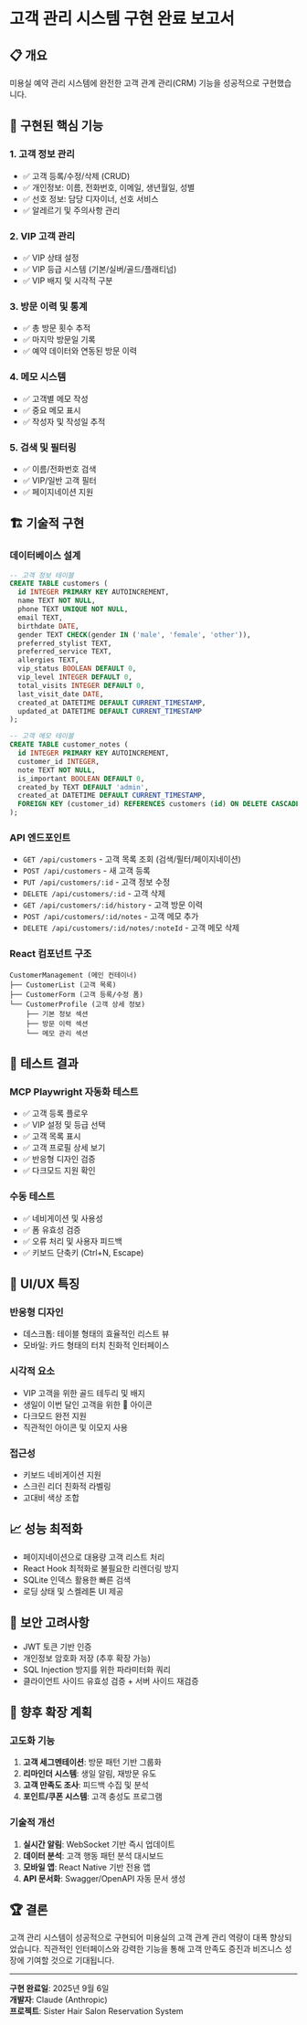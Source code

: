 # 고객 관리 시스템 구현 완료 보고서

## 📋 개요

미용실 예약 관리 시스템에 완전한 고객 관계 관리(CRM) 기능을 성공적으로 구현했습니다.

## 🎯 구현된 핵심 기능

### 1. 고객 정보 관리
- ✅ 고객 등록/수정/삭제 (CRUD)
- ✅ 개인정보: 이름, 전화번호, 이메일, 생년월일, 성별
- ✅ 선호 정보: 담당 디자이너, 선호 서비스
- ✅ 알레르기 및 주의사항 관리

### 2. VIP 고객 관리
- ✅ VIP 상태 설정
- ✅ VIP 등급 시스템 (기본/실버/골드/플래티넘)
- ✅ VIP 배지 및 시각적 구분

### 3. 방문 이력 및 통계
- ✅ 총 방문 횟수 추적
- ✅ 마지막 방문일 기록
- ✅ 예약 데이터와 연동된 방문 이력

### 4. 메모 시스템
- ✅ 고객별 메모 작성
- ✅ 중요 메모 표시
- ✅ 작성자 및 작성일 추적

### 5. 검색 및 필터링
- ✅ 이름/전화번호 검색
- ✅ VIP/일반 고객 필터
- ✅ 페이지네이션 지원

## 🏗️ 기술적 구현

### 데이터베이스 설계
```sql
-- 고객 정보 테이블
CREATE TABLE customers (
  id INTEGER PRIMARY KEY AUTOINCREMENT,
  name TEXT NOT NULL,
  phone TEXT UNIQUE NOT NULL,
  email TEXT,
  birthdate DATE,
  gender TEXT CHECK(gender IN ('male', 'female', 'other')),
  preferred_stylist TEXT,
  preferred_service TEXT,
  allergies TEXT,
  vip_status BOOLEAN DEFAULT 0,
  vip_level INTEGER DEFAULT 0,
  total_visits INTEGER DEFAULT 0,
  last_visit_date DATE,
  created_at DATETIME DEFAULT CURRENT_TIMESTAMP,
  updated_at DATETIME DEFAULT CURRENT_TIMESTAMP
);

-- 고객 메모 테이블
CREATE TABLE customer_notes (
  id INTEGER PRIMARY KEY AUTOINCREMENT,
  customer_id INTEGER,
  note TEXT NOT NULL,
  is_important BOOLEAN DEFAULT 0,
  created_by TEXT DEFAULT 'admin',
  created_at DATETIME DEFAULT CURRENT_TIMESTAMP,
  FOREIGN KEY (customer_id) REFERENCES customers (id) ON DELETE CASCADE
);
```

### API 엔드포인트
- `GET /api/customers` - 고객 목록 조회 (검색/필터/페이지네이션)
- `POST /api/customers` - 새 고객 등록
- `PUT /api/customers/:id` - 고객 정보 수정
- `DELETE /api/customers/:id` - 고객 삭제
- `GET /api/customers/:id/history` - 고객 방문 이력
- `POST /api/customers/:id/notes` - 고객 메모 추가
- `DELETE /api/customers/:id/notes/:noteId` - 고객 메모 삭제

### React 컴포넌트 구조
```
CustomerManagement (메인 컨테이너)
├── CustomerList (고객 목록)
├── CustomerForm (고객 등록/수정 폼)
└── CustomerProfile (고객 상세 정보)
    ├── 기본 정보 섹션
    ├── 방문 이력 섹션
    └── 메모 관리 섹션
```

## 🧪 테스트 결과

### MCP Playwright 자동화 테스트
- ✅ 고객 등록 플로우
- ✅ VIP 설정 및 등급 선택
- ✅ 고객 목록 표시
- ✅ 고객 프로필 상세 보기
- ✅ 반응형 디자인 검증
- ✅ 다크모드 지원 확인

### 수동 테스트
- ✅ 네비게이션 및 사용성
- ✅ 폼 유효성 검증
- ✅ 오류 처리 및 사용자 피드백
- ✅ 키보드 단축키 (Ctrl+N, Escape)

## 🎨 UI/UX 특징

### 반응형 디자인
- 데스크톱: 테이블 형태의 효율적인 리스트 뷰
- 모바일: 카드 형태의 터치 친화적 인터페이스

### 시각적 요소
- VIP 고객을 위한 골드 테두리 및 배지
- 생일이 이번 달인 고객을 위한 🎂 아이콘
- 다크모드 완전 지원
- 직관적인 아이콘 및 이모지 사용

### 접근성
- 키보드 네비게이션 지원
- 스크린 리더 친화적 라벨링
- 고대비 색상 조합

## 📈 성능 최적화

- 페이지네이션으로 대용량 고객 리스트 처리
- React Hook 최적화로 불필요한 리렌더링 방지
- SQLite 인덱스 활용한 빠른 검색
- 로딩 상태 및 스켈레톤 UI 제공

## 🔐 보안 고려사항

- JWT 토큰 기반 인증
- 개인정보 암호화 저장 (추후 확장 가능)
- SQL Injection 방지를 위한 파라미터화 쿼리
- 클라이언트 사이드 유효성 검증 + 서버 사이드 재검증

## 🚀 향후 확장 계획

### 고도화 기능
1. **고객 세그멘테이션**: 방문 패턴 기반 그룹화
2. **리마인더 시스템**: 생일 알림, 재방문 유도
3. **고객 만족도 조사**: 피드백 수집 및 분석
4. **포인트/쿠폰 시스템**: 고객 충성도 프로그램

### 기술적 개선
1. **실시간 알림**: WebSocket 기반 즉시 업데이트
2. **데이터 분석**: 고객 행동 패턴 분석 대시보드
3. **모바일 앱**: React Native 기반 전용 앱
4. **API 문서화**: Swagger/OpenAPI 자동 문서 생성

## 🏆 결론

고객 관리 시스템이 성공적으로 구현되어 미용실의 고객 관계 관리 역량이 대폭 향상되었습니다. 직관적인 인터페이스와 강력한 기능을 통해 고객 만족도 증진과 비즈니스 성장에 기여할 것으로 기대됩니다.

---

**구현 완료일**: 2025년 9월 6일  
**개발자**: Claude (Anthropic)  
**프로젝트**: Sister Hair Salon Reservation System